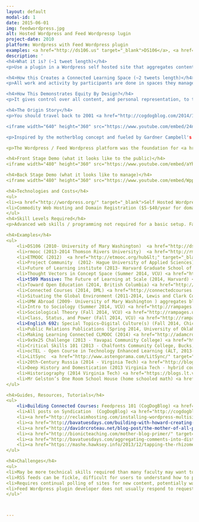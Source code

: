 ```yaml
---
layout: default
modal-id: 1
date: 2015-06-01
img: feedwordpress.jpg
alt: Hosted Wordpress and Feed Wordpressp lugin
project-date: 2010
platform: Wordpress with Feed Wordpress plugin
examples: <a href="http://ds106.us" target="_blank">DS106</a>, <a href="http://connectedcourses.net/" target="_blank">Connected Courses</a>, <a href="http://thoughtvectors.net/" target="_blank">Thoughtvectors in Concept Space</a>
description: '
<h4>What it is? (~1 tweet length)</h4>
<p>Use a plugin in a Wordpress self hosted site that aggregates content from external sites via RSS</p>

<h4>How this Creates a Connected Learning Space (~2 tweets length)</h4> 
<p>All work and activity by participants are done in spaces they manage, anything from a self hosted blog on a personal domain to a free hosted one. Other social media sources (tweets, photos, diigo groups) can be syndicated in if they have an RSS feed. Everything can be organized then on the aggregating site a hub of activity.</p>

<h4>How This Demonstrates Equity By Design?</h4>
<p>It gives control over all content, and personal representation, to the individual.</p>

<h4>The Origin Story</h4>
<p>You should travel back to 2001 <a href="http://cogdogblog.com/2014/11/18/motherblog/" target="_blank">to hear how Barbara Ganley built what became known as "the mother blog"</a> for her writing students at Middlebury College. This was created with modifications to then hosted MovableType blog platform.</p>

<iframe width="640" height="360" src="https://www.youtube.com/embed/24nUf5-BEe8" frameborder="0" allowfullscreen></iframe>

<p>Inspired by the motherblog concept and fueled by Gardner Campbell's vision of <a href="http://www.educause.edu/ero/article/personal-cyberinfrastructure" target="_blank">A Personal Cyberinfrastructure</a>, the DTLT at University of Mary Washington implemented early examples on their multi site Wordpress platform, <a href="http://umwblogs.org/" target="_blank">UMW Blogs</a> (the <a href="http://studyabroad.umwblogs.org/" target="_blank">UMW Abroad</a> site has aggregated blog posts from students traveling abroad since 2009).</p>

<p>The Wordpress / Feed Wordpress platform was the foundation for <a href="http://digitalstorytelling.umwblogs.org/" target="_blank">the first DS106 Digital Storytelling course</a> built by Jim Groom in 2010 and has evolved and expanded into the <a href="http://ds106.us/" target="_blank">open DS106 courses</a> taught many times at UMW and elsewhere since 2011.</p>

<h4>Front Stage Demo (what it looks like to the public)</h4>
<iframe width="480" height="360" src="https://www.youtube.com/embed/aYh6VTLrLSE" frameborder="0" allowfullscreen></iframe>

<h4>Back Stage Demo (what it looks like to manage)</h4>
<iframe width="480" height="360" src="https://www.youtube.com/embed/WppuAdvD2zk" frameborder="0" allowfullscreen></iframe>

<h4>Technologies and Costs</h4>
<ul>
<li><a href="http://wordpress.org/" target="_blank">Self Hosted Wordpress</a> (open source)</li>
<li>Commodity Web Hosting and Domain Registration ($5-$40/year for domain depending on domain; $25-$45 / year for hosting) - Depending on number of sites aggregated, this can be run on any shared web hosting platform, bigger sites (100+ feeds?) might need a better package. We recommend starting with <a href="http://reclaimhosting.com/" target="_blank">Reclaim Hosting</a> but also viable are <a href="http://bluehost.com/" target="_blank">Bluehost</a>, <a href="http://dreamhost.com/" target="_blank">Dreamhost</a>, <a href="http://mediatemple.com/" target="_blank">Media Temple</a>, <a href="http://asmallorange.com/" target="_blank">A Small Orange</a>, and many more. </li>
</ul>
<h4>Skill Levels Required</h4>
<p>Advanced web skills / programming not required for a basic setup. Familiarity with setting up and setting options in Wordpress needed.</p>

<h4>Examples</h4>
<ul>
	<li>DS106 (2010- University of Mary Washington)  <a href="http://ds106.us" target="_blank">http://ds106.us</a></li>
	<li>rmooc (2013-2014 Thomson Rivers University)  <a href="http://rmooc.ca" target="_blank">http://rmooc.ca</a></li>
	<li>ETMOOC (2012)  <a href="http://etmooc.org/hub&lt;" target="_blank">http://etmooc.org/hub<</a>/li>
	<li>Project Community  (2012- Hague University of Applied Sciences)  <a href="http://projectcommunity.info/" target="_blank">http://projectcommunity.info/</a></li>
	<li>Future of Learning institute (2013- Harvard Graduate School of Education) <a href="http://futureoflearningpz.org/" target="_blank">http://futureoflearningpz.org/</a></li>
	<li>Thought Vectors in Concept Space (Summer 2014, VCU) <a href="http://thoughtvectors.net/" target="_blank">http://thoughtvectors.net/</a> </li>
	<li>t509 Massive: The Future of Learning at Scale (2014, Harvard) <a href="http://t509massive.org/" target="_blank">http://t509massive.org/</a></li>
	<li>Toward Open Education (2014, British Columbia) <a href="http://bcopened.org/category/bloghub/" target="_blank">http://bcopened.org/category/bloghub/</a> </li>
	<li>Connected Courses (2014, DML) <a href="http://connectedcourses.net/" target="_blank">http://connectedcourses.net/</a></li>
	<li>Situating the Global Environment (2011-2014, Lewis and Clark College) <a href="https://sge.lclark.edu/" target="_blank">https://sge.lclark.edu/</a> </li>
	<li>UMW Abroad (2009- University of Mary Washington ) aggregates blog posts from students who travel abroad to study <a href="http://studyabroad.umwblogs.org/" target="_blank">http://studyabroad.umwblogs.org/</a> </li>
	<li>Intro to Sociology (Summer 2014, VCU) <a href="http://rampages.us/socy101croteau/" target="_blank">http://rampages.us/socy101croteau/</a></li>
	<li>Sociological Theory (Fall 2014, VCU) <a href="http://rampages.us/sociologicaltheory/" target="_blank">http://rampages.us/sociologicaltheory/</a></li>
	<li>Class, Status, and Power (Fall 2014, VCU) <a href="http://rampages.us/socy321/" target="_blank">http://rampages.us/socy321/</a></li>
	<li>English 692: Special Topics–Digital Culture(s) (Fall 2014, Chico State) <a href="http://www.kimjaxon.com/digital/" target="_blank">http://www.kimjaxon.com/digital/</a> </li>
	<li>Public Relations Publications (Spring 2014, University of Oklahoma) <a href="http://jmc3433.adamcroom.com" target="_blank">http://jmc3433.adamcroom.com</a> Adam’s blog posts on project: <a href="http://adamcroom.com/tag/jmc3433-2/" target="_blank">http://adamcroom.com/tag/jmc3433-2/</a></li>
	<li>Making Learning Connected CLMOOC (2014) <a href="http://adamcroom.com/tag/jmc3433-2/" target="_blank">http://clmooc.educatorinnovator.org/2014/blog-hub/</a></li>
	<li>9x9x25 Challenge (2013 - Yavapai Community College) <a href="http://www.telswebletter.com/tag/9x9x25/" target="_blank">http://www.telswebletter.com/tag/9x9x25/</a></li>
	<li>Critical Skills 101 (2013 - Chalfonts Community College, Bucks, UK - as part of my MA in Education Dissertation) <a href="http://jamesmichie.com/criticalskills/" target="_blank">http://jamesmichie.com/criticalskills/</a></li>
	<li>ocTEL - Open Course in Technology Enhanced Learning (ALT, 2013-) <a href="http://octel.alt.ac.uk/" target="_blank">http://octel.alt.ac.uk/</a> </li>
	<li>LitSync  <a href="http://www.astengorama.com/LitSync/" target="_blank">http://www.astengorama.com/LitSync/</a> </li>
	<li>20th-Century Russia (2014 - Virginia Tech) <a href="http://blogs.lt.vt.edu/soviethistoryf14/" target="_blank">http://blogs.lt.vt.edu/soviethistoryf14/</a></li>
	<li>Deep History and Domestication (2013 Virginia Tech - hybrid course, honors colloquium) <a href="http://blogs.lt.vt.edu/domesticate/" target="_blank">http://blogs.lt.vt.edu/domesticate/</a></li>
	<li>Historiography (2014 Virginia Tech) <a href="https://blogs.lt.vt.edu/gradhistf14/" target="_blank">https://blogs.lt.vt.edu/gradhistf14/</a></li>
	<li>Mr Gelston’s One Room School House (home schooled math) <a href="http://www.mrgelston.com/" target="_blank">http://www.mrgelston.com/</a> </li>
</ul>

<h4>Guides, Resources, Tutorials</h4>
<ul>
	<li>Building Connected Courses: Feedpress 101 (CogDogBlog) <a href="http://cogdogblog.com/2014/07/14/feed-wordpress-101/" target="_blank">http://cogdogblog.com/2014/07/14/feed-wordpress-101/</a> </li>
	<li>All posts on Syndication  (CogDogBlog) <a href="http://cogdogblog.com/tag/syndication/" target="_blank">http://cogdogblog.com/tag/syndication/</a> </li>
	<li><a href="http://reclaimhosting.com/installing-wordpress-multisite-and-using-feedwordpress/" target="_blank">Installing WordPress Multisite and Using FeedWordPress (Reclaim Hosting)</a></li>
	<li><a href="http://bavatuesdays.com/building-with-howard-creating-a-learning-environment-with-open-source-tools-pt-1/" target="_blank">Building with Howard: Creating a Learning Environment with Open Source Tools</a> a three part video series (see <a href="http://bavatuesdays.com/building-with-howard-creating-an-open-source-learning-environment-pt-2/" target="_blank">Part 2</a> and <a href="http://bavatuesdays.com/building-with-howard-creating-an-open-source-learning-environment-pt-3/" target="_blank">Part 3</a>) where Jim Groom helps Howard Rheingold build a connected site with Wordpress / Feed Wordpress</li>
	<li><a href="http://davidrcroteau.net/blog-post/the-mother-of-all-posts-about-blog-hubs-an-instructors-guide-to-aggregating-student-blogs/" target="_blank">The Mother of All Posts About Blog Hubs: An Instructor’s Guide to Aggregating Student Blogs</a> (David Croteau)</li>
	<li><a href="http://bionicteaching.com/mother-blog-primer/" target="_blank">The Mother Blog Primer</a>  and <a href="http://rampages.us/examples/mother-blog/" target="_blank">Mother Blog Examples</a> (Bionic Teaching)</li>
	<li><a href="http://bavatuesdays.com/aggregating-comments-into-distributed-course-hub-recipe/" target="_blank">Aggregating Comments into a Distributed Course Hub Recipe</a> (Bavatuesdays)</li>
	<li><a href="https://mashe.hawksey.info/2013/12/tapping-the-rhizomes-of-open-learning-with-feedwordpress-your-personal-analytical-de-cloaking-device/" target="_blank">Tapping the rhizomes of open learning with FeedWordPress, (your personal analytical de-cloaking device)</a> (Martin Hawksey)</li>
</ul>

<h4>Challenges</h4>
<ul>
<li>May be more technical skills required than many faculty may want to take on.</li>
<li>RSS feeds can be fickle, difficult for users to understand how to provide a feed, people keep claiming RSS is dead (Google pulling Reader, Twitter not providing RSS feeds since 2013)</li>
<li>Requires continual polling of sites for new content, potentially wasted cycles of processing.</li>
<li>Feed Wordpress plugin developer does not usually respond to requests for support</li>
</ul>'



---
```

